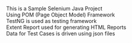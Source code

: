 This is a Sample Selenium Java Project  
Using POM (Page Object Model) Framework  
TestNG is used as testing framework  
Extent Report used for generating HTML Reports  
Data for Test Cases is driven using json files


